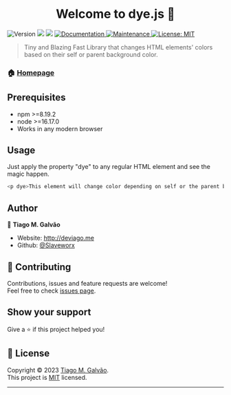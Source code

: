 <h1 align="center">Welcome to dye.js 👋</h1>
<p>
  <img alt="Version" src="https://img.shields.io/badge/version-0.4-blue.svg?cacheSeconds=2592000" />
  <img src="https://img.shields.io/badge/npm-%3E%3D8.19.2-blue.svg" />
  <img src="https://img.shields.io/badge/node-%3E%3D16.17.0-blue.svg" />
  <a href="https://github.com/Slaveworx/dye.js#readme" target="_blank">
    <img alt="Documentation" src="https://img.shields.io/badge/documentation-yes-brightgreen.svg" />
  </a>
  <a href="https://github.com/Slaveworx/dye.js/graphs/commit-activity" target="_blank">
    <img alt="Maintenance" src="https://img.shields.io/badge/Maintained%3F-yes-green.svg" />
  </a>
  <a href="https://github.com/Slaveworx/dye.js/stable/LICENSE" target="_blank">
    <img alt="License: MIT" src="https://img.shields.io/github/license/Slaveworx/dye.js/stable/" />
  </a>
</p>

> Tiny and Blazing Fast Library that changes HTML elements' colors based on their self or parent background color.

### 🏠 [Homepage](https://deviago.me)

## Prerequisites

- npm >=8.19.2
- node >=16.17.0
- Works in any modern browser

## Usage

Just apply the property "dye" to any regular HTML element and see the magic happen.

```sh
<p dye>This element will change color depending on self or the parent background color</p>
```

## Author

👤 **Tiago M. Galvão**

- Website: http://deviago.me
- Github: [@Slaveworx](https://github.com/Slaveworx)

## 🤝 Contributing

Contributions, issues and feature requests are welcome!<br />Feel free to check [issues page](https://github.com/Slaveworx/dye.js/issues).

## Show your support

Give a ⭐️ if this project helped you!

## 📝 License

Copyright © 2023 [Tiago M. Galvão](https://github.com/Slaveworx).<br />
This project is [MIT](https://github.com/Slaveworx/dye.js/blob/master/LICENSE) licensed.

---
